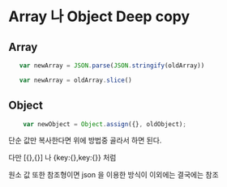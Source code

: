 # Array 나 Object Deep copy 

## Array
```javascript
   var newArray = JSON.parse(JSON.stringify(oldArray)) 

   var newArray = oldArray.slice()
```

## Object
```javascript
    var newObject = Object.assign({}, oldObject);
```

단순 값만 복사한다면 위에 방법중 골라서 하면 된다.

다만 [{},{}]  나 {key:{},key:{}} 처럼

원소 값 또한 참조형이면 json 을 이용한 방식이 이외에는 결국에는 참조